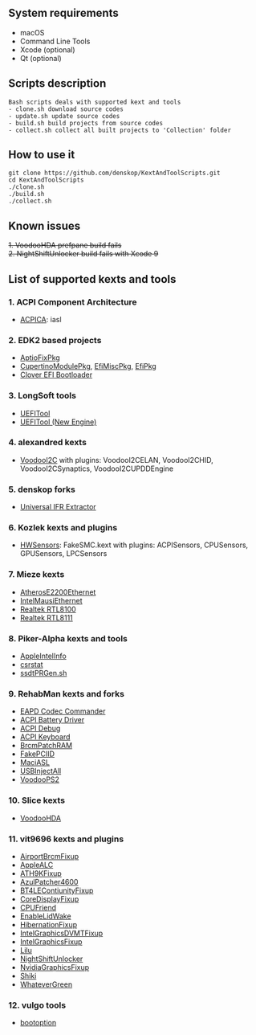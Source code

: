 ## System requirements
- macOS
- Command Line Tools
- Xcode (optional)
- Qt (optional)

## Scripts description
    Bash scripts deals with supported kext and tools
    - clone.sh download source codes
    - update.sh update source codes
    - build.sh build projects from source codes
    - collect.sh collect all built projects to 'Collection' folder

## How to use it
    git clone https://github.com/denskop/KextAndToolScripts.git
    cd KextAndToolScripts
    ./clone.sh
    ./build.sh
    ./collect.sh
 
## Known issues
~~1. VoodooHDA prefpane build fails~~<br>
~~2. NightShiftUnlocker build fails with Xcode 9~~
 
## List of supported kexts and tools

### 1. ACPI Component Architecture

- [ACPICA](https://github.com/acpica/acpica): iasl

### 2. EDK2 based projects
- [AptioFixPkg](https://github.com/vit9696/AptioFixPkg)
- [CupertinoModulePkg](https://github.com/CupertinoNet/CupertinoModulePkg), [EfiMiscPkg](https://github.com/CupertinoNet/EfiMiscPkg), [EfiPkg](https://github.com/CupertinoNet/EfiPkg)
- [Clover EFI Bootloader](https://sourceforge.net/projects/cloverefiboot)

### 3. LongSoft tools
- [UEFITool](https://github.com/LongSoft/UEFITool/tree/master)
- [UEFITool (New Engine)](https://github.com/LongSoft/UEFITool/tree/new_engine)

### 4. alexandred kexts
- [VoodooI2C](https://github.com/alexandred/VoodooI2C)
with plugins: VoodooI2CELAN, VoodooI2CHID, VoodooI2CSynaptics, VoodooI2CUPDDEngine

### 5. denskop forks
- [Universal IFR Extractor](https://github.com/denskop/Universal-IFR-Extractor)

### 6. Kozlek kexts and plugins
- [HWSensors](https://github.com/kozlek/HWSensors): FakeSMC.kext
with plugins: ACPISensors, CPUSensors,  GPUSensors, LPCSensors

### 7. Mieze kexts
- [AtherosE2200Ethernet](https://github.com/Mieze/AtherosE2200Ethernet)
- [IntelMausiEthernet](https://github.com/Mieze/IntelMausiEthernet)
- [Realtek RTL8100](https://github.com/Mieze/RealtekRTL8100)
- [Realtek RTL8111](https://github.com/Mieze/RTL8111_driver_for_OS_X)

### 8. Piker-Alpha kexts and tools
- [AppleIntelInfo](https://github.com/Piker-Alpha/AppleIntelInfo)
- [csrstat](https://github.com/Piker-Alpha/csrstat)
- [ssdtPRGen.sh](https://github.com/Piker-Alpha/ssdtPRGen.sh)

### 9. RehabMan kexts and forks
- [EAPD Codec Commander](https://github.com/RehabMan/EAPD-Codec-Commander)
- [ACPI Battery Driver](https://github.com/RehabMan/OS-X-ACPI-Battery-Driver)
- [ACPI Debug](https://github.com/RehabMan/OS-X-ACPI-Debug)
- [ACPI Keyboard](https://github.com/RehabMan/OS-X-ACPI-Keyboard)
- [BrcmPatchRAM](https://github.com/RehabMan/OS-X-BrcmPatchRAM)
- [FakePCIID](https://github.com/RehabMan/OS-X-Fake-PCI-ID)
- [MaciASL](https://github.com/RehabMan/OS-X-MaciASL-patchmatic)
- [USBInjectAll](https://github.com/RehabMan/OS-X-USB-Inject-All)
- [VoodooPS2](https://github.com/RehabMan/OS-X-Voodoo-PS2-Controller)

### 10. Slice kexts
- [VoodooHDA](https://sourceforge.net/projects/voodoohda/)

### 11. vit9696 kexts and plugins
- [AirportBrcmFixup](https://github.com/lvs1974/AirportBrcmFixup)
- [AppleALC](https://github.com/vit9696/AppleALC)
- [ATH9KFixup](https://github.com/chunnann/ATH9KFixup)
- [AzulPatcher4600](https://github.com/coderobe/AzulPatcher4600)
- [BT4LEContiunityFixup](https://github.com/lvs1974/BT4LEContiunityFixup)
- [CoreDisplayFixup](https://github.com/PMheart/CoreDisplayFixup)
- [CPUFriend](https://github.com/PMheart/CPUFriend)
- [EnableLidWake](https://github.com/syscl/EnableLidWake)
- [HibernationFixup](https://github.com/lvs1974/HibernationFixup)
- [IntelGraphicsDVMTFixup](https://github.com/BarbaraPalvin/IntelGraphicsDVMTFixup)
- [IntelGraphicsFixup](https://github.com/lvs1974/IntelGraphicsFixup)
- [Lilu](https://github.com/vit9696/Lilu)
- [NightShiftUnlocker](https://github.com/Austere-J/NightShiftUnlocker)
- [NvidiaGraphicsFixup](https://github.com/lvs1974/NvidiaGraphicsFixup)
- [Shiki](https://github.com/vit9696/Shiki)
- [WhateverGreen](https://github.com/vit9696/WhateverGreen)

### 12. vulgo tools
- [bootoption](https://github.com/vulgo/bootoption)
